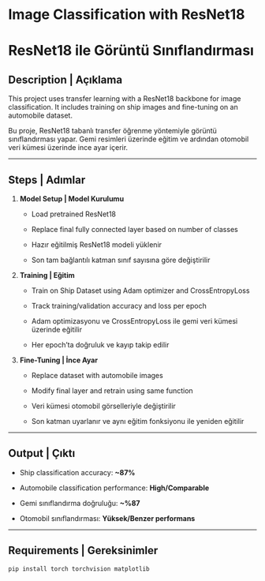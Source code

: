 #  Image Classification with ResNet18  
#  ResNet18 ile Görüntü Sınıflandırması

## Description | Açıklama

This project uses transfer learning with a ResNet18 backbone for image classification. It includes training on ship images and fine-tuning on an automobile dataset.

Bu proje, ResNet18 tabanlı transfer öğrenme yöntemiyle görüntü sınıflandırması yapar. Gemi resimleri üzerinde eğitim ve ardından otomobil veri kümesi üzerinde ince ayar içerir.

---

##  Steps | Adımlar

1. **Model Setup | Model Kurulumu**
   - Load pretrained ResNet18  
   - Replace final fully connected layer based on number of classes  

   - Hazır eğitilmiş ResNet18 modeli yüklenir  
   - Son tam bağlantılı katman sınıf sayısına göre değiştirilir

2. **Training | Eğitim**
   - Train on Ship Dataset using Adam optimizer and CrossEntropyLoss  
   - Track training/validation accuracy and loss per epoch  

   - Adam optimizasyonu ve CrossEntropyLoss ile gemi veri kümesi üzerinde eğitilir  
   - Her epoch’ta doğruluk ve kayıp takip edilir

3. **Fine-Tuning | İnce Ayar**
   - Replace dataset with automobile images  
   - Modify final layer and retrain using same function  

   - Veri kümesi otomobil görselleriyle değiştirilir  
   - Son katman uyarlanır ve aynı eğitim fonksiyonu ile yeniden eğitilir

---

##  Output | Çıktı

- Ship classification accuracy: **~87%**  
- Automobile classification performance: **High/Comparable**  

- Gemi sınıflandırma doğruluğu: **~%87**  
- Otomobil sınıflandırması: **Yüksek/Benzer performans**

---

##  Requirements | Gereksinimler

```bash
pip install torch torchvision matplotlib
